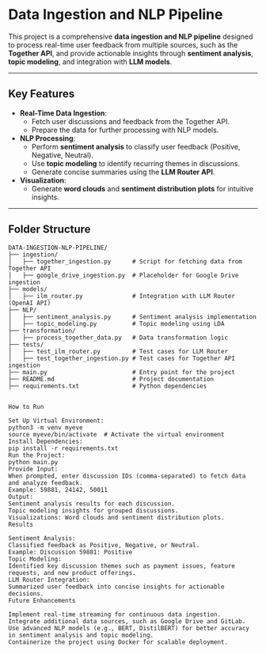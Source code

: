 # Data Ingestion and NLP Pipeline

This project is a comprehensive **data ingestion and NLP pipeline** designed to process real-time user feedback from multiple sources, such as the **Together API**, and provide actionable insights through **sentiment analysis**, **topic modeling**, and integration with **LLM models**.

---

## **Key Features**
- **Real-Time Data Ingestion**:
  - Fetch user discussions and feedback from the Together API.
  - Prepare the data for further processing with NLP models.
- **NLP Processing**:
  - Perform **sentiment analysis** to classify user feedback (Positive, Negative, Neutral).
  - Use **topic modeling** to identify recurring themes in discussions.
  - Generate concise summaries using the **LLM Router API**.
- **Visualization**:
  - Generate **word clouds** and **sentiment distribution plots** for intuitive insights.

---

## **Folder Structure**
```plaintext
DATA-INGESTION-NLP-PIPELINE/
├── ingestion/
│   ├── together_ingestion.py      # Script for fetching data from Together API
│   ├── google_drive_ingestion.py  # Placeholder for Google Drive ingestion
├── models/
│   ├── ilm_router.py              # Integration with LLM Router (OpenAI API)
├── NLP/
│   ├── sentiment_analysis.py      # Sentiment analysis implementation
│   ├── topic_modeling.py          # Topic modeling using LDA
├── transformation/
│   ├── process_together_data.py   # Data transformation logic
├── tests/
│   ├── test_ilm_router.py         # Test cases for LLM Router
│   ├── test_together_ingestion.py # Test cases for Together API ingestion
├── main.py                        # Entry point for the project
├── README.md                      # Project documentation
├── requirements.txt               # Python dependencies


How to Run

Set Up Virtual Environment:
python3 -m venv myeve
source myeve/bin/activate  # Activate the virtual environment
Install Dependencies:
pip install -r requirements.txt
Run the Project:
python main.py
Provide Input:
When prompted, enter discussion IDs (comma-separated) to fetch data and analyze feedback.
Example: 59881, 24142, 50011
Output:
Sentiment analysis results for each discussion.
Topic modeling insights for grouped discussions.
Visualizations: Word clouds and sentiment distribution plots.
Results

Sentiment Analysis:
Classified feedback as Positive, Negative, or Neutral.
Example: Discussion 59881: Positive
Topic Modeling:
Identified key discussion themes such as payment issues, feature requests, and new product offerings.
LLM Router Integration:
Summarized user feedback into concise insights for actionable decisions.
Future Enhancements

Implement real-time streaming for continuous data ingestion.
Integrate additional data sources, such as Google Drive and GitLab.
Use advanced NLP models (e.g., BERT, DistilBERT) for better accuracy in sentiment analysis and topic modeling.
Containerize the project using Docker for scalable deployment.
